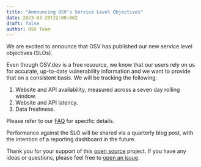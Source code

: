 ```yaml
---
title: "Announcing OSV's Service Level Objectives"
date: 2023-03-20T22:00:00Z
draft: false
author: OSV Team
---
```


We are excited to announce that OSV has published our new service level objectives (SLOs). 
<!--more-->

Even though OSV.dev is a free resource, we know that our users rely on us for accurate, up-to-date vulnerability information and we want to provide that on a consistent basis. We will be tracking the following:  

1. Website and API availability, measured across a seven day rolling window.   
2. Website and API latency.   
3. Data freshness.  

Please refer to our [FAQ](https://osv.dev/about) for specific details.  

Performance against the SLO will be shared via a quarterly blog post, with the intention of a reporting dashboard in the future.  

Thank you for your support of this [open source](https://github.com/google/osv.dev) project. If you have any ideas or questions, please feel free to [open an issue](https://github.com/google/osv.dev/issues/new).  
